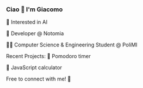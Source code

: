 ### Ciao 👋 I'm Giacomo

🤖 Interested in AI

💼 Developer @ Notomia

👨‍💻 Computer Science & Engineering Student @ PoliMI

Recent Projects:
🍅 Pomodoro timer

🧮 JavaScript calculator

Free to connect with me! 🤝

<!--
**1giacomo/1giacomo** is a ✨ _special_ ✨ repository because its `README.md` (this file) appears on your GitHub profile.

Here are some ideas to get you started:

- 🔭 I’m currently working on ...
- 🌱 I’m currently learning ...
- 👯 I’m looking to collaborate on ...
- 🤔 I’m looking for help with ...
- 💬 Ask me about ...
- 📫 How to reach me: ...
- 😄 Pronouns: ...
- ⚡ Fun fact: ...
-->
